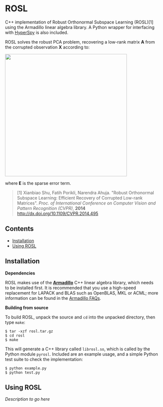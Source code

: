 # ROSL

C++ implementation of Robust Orthonormal Subspace Learning (ROSL)[1] using the Armadillo 
linear algebra library. A Python wrapper for interfacing with [HyperSpy](http://hyperspy.org/)
is also included.

ROSL solves the robust PCA problem, recovering a low-rank matrix **A**
from the corrupted observation **X** according to:

<img src="http://i.imgur.com/HMXYTQo.png" width="400">

where **E** is the sparse error term.

> [1] Xianbiao Shu, Fatih Porikli, Narendra Ahuja. "Robust Orthonormal Subspace Learning: 
> Efficient Recovery of Corrupted Low-rank Matrices". 
> *Proc. of International Conference on Computer Vision and Pattern Recognition (CVPR)*, **2014**
> http://dx.doi.org/10.1109/CVPR.2014.495

## Contents

+ [Installation](#installation)
+ [Using ROSL](#using-rosl)

## Installation

**Dependencies**

ROSL makes use of the **[Armadillo](http://arma.sourceforge.net)** C++ linear algebra library, 
which needs to be installed first. It is recommended that you use a high-speed replacement for
LAPACK and BLAS such as OpenBLAS, MKL or ACML; more information can be found in the [Armadillo
FAQs](http://arma.sourceforge.net/faq.html#dependencies).

**Building from source**

To build ROSL, unpack the source and `cd` into the unpacked directory, then type `make`:

```
$ tar -xzf rosl.tar.gz
$ cd rosl
$ make
```

This will generate a C++ library called `librosl.so`, which is called by the Python module `pyrosl`.
Included are an example usage, and a simple Python test suite to check the implementation:

```
$ python example.py
$ python test.py
```

## Using ROSL

*Description to go here*

